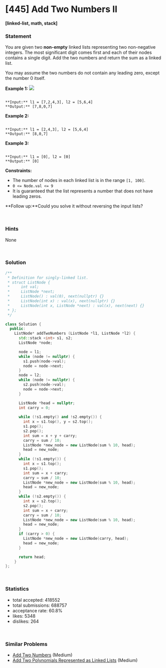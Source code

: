 # [445] Add Two Numbers II

**[linked-list, math, stack]**

### Statement

You are given two **non-empty** linked lists representing two non-negative integers. The most significant digit comes first and each of their nodes contains a single digit. Add the two numbers and return the sum as a linked list.

You may assume the two numbers do not contain any leading zero, except the number 0 itself.


**Example 1:**
![](https://assets.leetcode.com/uploads/2021/04/09/sumii-linked-list.jpg)

```

**Input:** l1 = [7,2,4,3], l2 = [5,6,4]
**Output:** [7,8,0,7]

```

**Example 2:**

```

**Input:** l1 = [2,4,3], l2 = [5,6,4]
**Output:** [8,0,7]

```

**Example 3:**

```

**Input:** l1 = [0], l2 = [0]
**Output:** [0]

```

**Constraints:**
* The number of nodes in each linked list is in the range `[1, 100]`.
* `0 <= Node.val <= 9`
* It is guaranteed that the list represents a number that does not have leading zeros.


**Follow up:**Could you solve it without reversing the input lists?

<br />

### Hints

None

<br />

### Solution

```cpp
/**
 * Definition for singly-linked list.
 * struct ListNode {
 *     int val;
 *     ListNode *next;
 *     ListNode() : val(0), next(nullptr) {}
 *     ListNode(int x) : val(x), next(nullptr) {}
 *     ListNode(int x, ListNode *next) : val(x), next(next) {}
 * };
 */

class Solution {
  public:
    ListNode* addTwoNumbers (ListNode *l1, ListNode *l2) {
      std::stack <int> s1, s2;
      ListNode *node;

      node = l1;
      while (node != nullptr) {
        s1.push(node->val);
        node = node->next;
      }
      node = l2;
      while (node != nullptr) {
        s2.push(node->val);
        node = node->next;
      }

      ListNode *head = nullptr;
      int carry = 0;
      
      while (!s1.empty() and !s2.empty()) {
        int x = s1.top(), y = s2.top();
        s1.pop();
        s2.pop();
        int sum = x + y + carry;
        carry = sum / 10;
        ListNode *new_node = new ListNode(sum % 10, head);
        head = new_node;
      }
      while (!s1.empty()) {
        int x = s1.top();
        s1.pop();
        int sum = x + carry;
        carry = sum / 10;
        ListNode *new_node = new ListNode(sum % 10, head);
        head = new_node;
      }
      while (!s2.empty()) {
        int x = s2.top();
        s2.pop();
        int sum = x + carry;
        carry = sum / 10;
        ListNode *new_node = new ListNode(sum % 10, head);
        head = new_node;
      }
      if (carry > 0) {
        ListNode *new_node = new ListNode(carry, head);
        head = new_node;
      }

      return head;
    }
};
```

<br />

### Statistics

- total accepted: 418552
- total submissions: 688757
- acceptance rate: 60.8%
- likes: 5348
- dislikes: 264

<br />

### Similar Problems

- [Add Two Numbers](https://leetcode.com/problems/add-two-numbers) (Medium)
- [Add Two Polynomials Represented as Linked Lists](https://leetcode.com/problems/add-two-polynomials-represented-as-linked-lists) (Medium)

